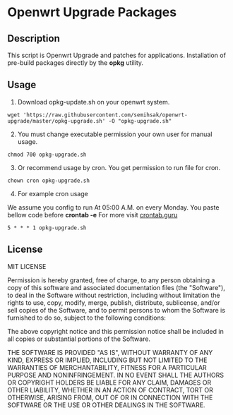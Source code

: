 # Openwrt Upgrade Packages

## Description

This script is Openwrt Upgrade and patches for applications. Installation of pre-build packages directly by the **opkg** utility.

## Usage

1. Download opkg-update.sh on your openwrt system. 

```
wget 'https://raw.githubusercontent.com/semihsak/openwrt-upgrade/master/opkg-upgrade.sh' -O "opkg-upgrade.sh"
```

2. You must change executable permission your own user for manual usage.

```
chmod 700 opkg-upgrade.sh
```
3. Or recommend usage by cron. You get permission to run file for cron.
```
chown cron opkg-upgrade.sh
```
4. For example cron usage

We assume you config to run At 05:00 A.M. on every Monday. You paste bellow code before **crontab -e** For more visit [crontab.guru](https://crontab.guru)

```
5 * * * 1 opkg-upgrade.sh
```

## License

MIT LICENSE

Permission is hereby granted, free of charge, to any person obtaining a copy
of this software and associated documentation files (the "Software"), to deal
in the Software without restriction, including without limitation the rights
to use, copy, modify, merge, publish, distribute, sublicense, and/or sell
copies of the Software, and to permit persons to whom the Software is
furnished to do so, subject to the following conditions:

The above copyright notice and this permission notice shall be included in all
copies or substantial portions of the Software.

THE SOFTWARE IS PROVIDED "AS IS", WITHOUT WARRANTY OF ANY KIND, EXPRESS OR
IMPLIED, INCLUDING BUT NOT LIMITED TO THE WARRANTIES OF MERCHANTABILITY,
FITNESS FOR A PARTICULAR PURPOSE AND NONINFRINGEMENT. IN NO EVENT SHALL THE
AUTHORS OR COPYRIGHT HOLDERS BE LIABLE FOR ANY CLAIM, DAMAGES OR OTHER
LIABILITY, WHETHER IN AN ACTION OF CONTRACT, TORT OR OTHERWISE, ARISING FROM,
OUT OF OR IN CONNECTION WITH THE SOFTWARE OR THE USE OR OTHER DEALINGS IN THE
SOFTWARE.
